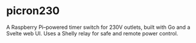# picron230
A Raspberry Pi–powered timer switch for 230V outlets, built with Go and a Svelte web UI. Uses a Shelly relay for safe and remote power control.
